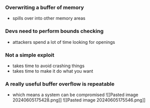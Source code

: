 ### Overwriting a buffer of memory
- spills over into other memory areas
### Devs need to perform bounds checking
- attackers spend a lot of time looking for openings
### Not a simple exploit
- takes time to avoid crashing things
- takes time to make it do what you want
### A really useful buffer overflow is repeatable
- which means a system can be compromised
![[Pasted image 20240605175428.png]]
![[Pasted image 20240605175546.png]]